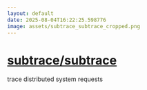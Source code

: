 ```yaml
---
layout: default
date: 2025-08-04T16:22:25.598776
image: assets/subtrace_subtrace_cropped.png
---
```


# [subtrace/subtrace](https://github.com/subtrace/subtrace)

trace distributed system requests
